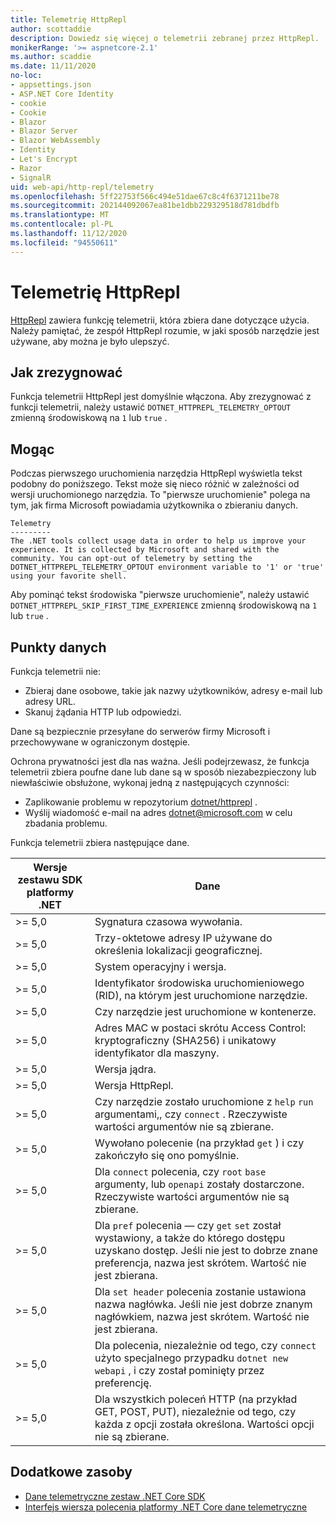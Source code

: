 ```yaml
---
title: Telemetrię HttpRepl
author: scottaddie
description: Dowiedz się więcej o telemetrii zebranej przez HttpRepl.
monikerRange: '>= aspnetcore-2.1'
ms.author: scaddie
ms.date: 11/11/2020
no-loc:
- appsettings.json
- ASP.NET Core Identity
- cookie
- Cookie
- Blazor
- Blazor Server
- Blazor WebAssembly
- Identity
- Let's Encrypt
- Razor
- SignalR
uid: web-api/http-repl/telemetry
ms.openlocfilehash: 5ff22753f566c494e51dae67c8c4f6371211be78
ms.sourcegitcommit: 202144092067ea81be1dbb229329518d781dbdfb
ms.translationtype: MT
ms.contentlocale: pl-PL
ms.lasthandoff: 11/12/2020
ms.locfileid: "94550611"
---
```

# <a name="httprepl-telemetry"></a>Telemetrię HttpRepl

[HttpRepl](xref:web-api/http-repl) zawiera funkcję telemetrii, która zbiera dane dotyczące użycia. Należy pamiętać, że zespół HttpRepl rozumie, w jaki sposób narzędzie jest używane, aby można je było ulepszyć.

## <a name="how-to-opt-out"></a>Jak zrezygnować

Funkcja telemetrii HttpRepl jest domyślnie włączona. Aby zrezygnować z funkcji telemetrii, należy ustawić `DOTNET_HTTPREPL_TELEMETRY_OPTOUT` zmienną środowiskową na `1` lub `true` .

## <a name="disclosure"></a>Mogąc

Podczas pierwszego uruchomienia narzędzia HttpRepl wyświetla tekst podobny do poniższego. Tekst może się nieco różnić w zależności od wersji uruchomionego narzędzia. To "pierwsze uruchomienie" polega na tym, jak firma Microsoft powiadamia użytkownika o zbieraniu danych.

```console
Telemetry
---------
The .NET tools collect usage data in order to help us improve your experience. It is collected by Microsoft and shared with the community. You can opt-out of telemetry by setting the DOTNET_HTTPREPL_TELEMETRY_OPTOUT environment variable to '1' or 'true' using your favorite shell.
```

Aby pominąć tekst środowiska "pierwsze uruchomienie", należy ustawić `DOTNET_HTTPREPL_SKIP_FIRST_TIME_EXPERIENCE` zmienną środowiskową na `1` lub `true` .

## <a name="data-points"></a>Punkty danych

Funkcja telemetrii nie:

* Zbieraj dane osobowe, takie jak nazwy użytkowników, adresy e-mail lub adresy URL.
* Skanuj żądania HTTP lub odpowiedzi.

Dane są bezpiecznie przesyłane do serwerów firmy Microsoft i przechowywane w ograniczonym dostępie.

Ochrona prywatności jest dla nas ważna. Jeśli podejrzewasz, że funkcja telemetrii zbiera poufne dane lub dane są w sposób niezabezpieczony lub niewłaściwie obsłużone, wykonaj jedną z następujących czynności:

* Zaplikowanie problemu w repozytorium [dotnet/httprepl](https://github.com/dotnet/httprepl/issues) .
* Wyślij wiadomość e-mail na adres [dotnet@microsoft.com](mailto:dotnet@microsoft.com) w celu zbadania problemu.

Funkcja telemetrii zbiera następujące dane.

| Wersje zestawu SDK platformy .NET | Dane |
|--------------|------|
| >= 5,0        | Sygnatura czasowa wywołania. |
| >= 5,0        | Trzy-oktetowe adresy IP używane do określenia lokalizacji geograficznej. |
| >= 5,0        | System operacyjny i wersja. |
| >= 5,0        | Identyfikator środowiska uruchomieniowego (RID), na którym jest uruchomione narzędzie. |
| >= 5,0        | Czy narzędzie jest uruchomione w kontenerze. |
| >= 5,0        | Adres MAC w postaci skrótu Access Control: kryptograficzny (SHA256) i unikatowy identyfikator dla maszyny. |
| >= 5,0        | Wersja jądra. |
| >= 5,0        | Wersja HttpRepl. |
| >= 5,0        | Czy narzędzie zostało uruchomione z `help` `run` argumentami,, czy `connect` . Rzeczywiste wartości argumentów nie są zbierane. |
| >= 5,0        | Wywołano polecenie (na przykład `get` ) i czy zakończyło się ono pomyślnie. |
| >= 5,0        | Dla `connect` polecenia, czy `root` `base` argumenty, lub `openapi` zostały dostarczone. Rzeczywiste wartości argumentów nie są zbierane. |
| >= 5,0        | Dla `pref` polecenia — czy `get` `set` został wystawiony, a także do którego dostępu uzyskano dostęp. Jeśli nie jest to dobrze znane preferencja, nazwa jest skrótem. Wartość nie jest zbierana. |
| >= 5,0        | Dla `set header` polecenia zostanie ustawiona nazwa nagłówka. Jeśli nie jest dobrze znanym nagłówkiem, nazwa jest skrótem. Wartość nie jest zbierana. |
| >= 5,0        | Dla polecenia, niezależnie od tego, czy `connect` użyto specjalnego przypadku `dotnet new webapi` , i czy został pominięty przez preferencję. |
| >= 5,0        | Dla wszystkich poleceń HTTP (na przykład GET, POST, PUT), niezależnie od tego, czy każda z opcji została określona. Wartości opcji nie są zbierane. |

## <a name="additional-resources"></a>Dodatkowe zasoby

* [Dane telemetryczne zestaw .NET Core SDK](/dotnet/core/tools/telemetry)
* [Interfejs wiersza polecenia platformy .NET Core dane telemetryczne](https://dotnet.microsoft.com/platform/telemetry)
